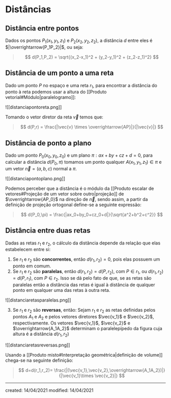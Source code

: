 # Distâncias

## Distância entre pontos
Dados os pontos $P_1(x_1,y_1,z_1)$ e $P_2(x_2,y_2,z_2)$, a distância $d$ entre eles é $|\overrightarrow{P_1P_2}|$, ou seja:
>$$
  d(P_1,P_2) = \sqrt{(x_2-x_1)^2 + (y_2-y_1)^2 + (z_2-z_1)^2}
>$$

## Distância de um ponto a uma reta
Dado um ponto $P$ no espaço e uma reta $r_1$, para encontrar a distância do ponto à reta podemos usar a altura do [[Produto vetorial#Módulo|paralelogramo]]:

![[distanciapontoreta.png]]

Tomando o vetor diretor da reta $\vec{v}$ temos que:

>$$
  d(P,r) = \frac{|\vec{v} \times \overrightarrow{AP}|}{|\vec{v}|}
>$$

## Distância de ponto a plano
Dado um ponto $P_0(x_0,y_0,z_0)$ e um plano $\pi:ax+by+cz+d=0$, para calcular a distância $d(P_0,\pi)$ tomamos um ponto qualquer $A(x_1,y_1,z_1) \in \pi$ e um vetor $\vec{n} = (a,b,c)$ normal a $\pi$.

![[distanciapontoplano.png]]

Podemos perceber que a distância é o módulo da [[Produto escalar de vetores#Projeção de um vetor sobre outro|projeção]] de $\overrightarrow{AP_0}$ na direção de $\vec{n}$, sendo assim, a partir da definição de projeção ortogonal define-se a seguinte expressão:

>$$
  d(P_0,\pi) = \frac{|ax_0+by_0+cz_0+d|}{\sqrt{a^2+b^2+c^2}}
>$$

## Distância entre duas retas
Dadas as retas $r_1$ e $r_2$, o cálculo da distância depende da relação que elas estabelecem entre si:

1. Se $r_1$ e $r_2$ são **concorrentes**, então $d(r_1,r_2) = 0$, pois elas possuem um ponto em comum.
2. Se $r_1$ e $r_2$ são **paralelas**, então $d(r_1,r_2) = d(P,r_2)$, com $P \in r_1$, ou $d(r_1,r_2) = d(P,r_1)$, com $P \in r_2$. Isso se dá pelo fato de que, se as retas são paralelas então a distância das retas é igual à distância de qualquer ponto em qualquer uma das retas à outra reta.

![[distanciaretasparalelas.png]]

3. Se $r_1$ e $r_2$ são **reversas**, então:
Sejam $r_1$ e $r_2$ as retas definidas pelos pontos $A_1$ e $A_2$ e pelos vetores diretores $\vec{v_1}$ e $\vec{v_2}$, respectivamente. Os vetores $\vec{v_1}$, $\vec{v_2}$ e $\overrightarrow{A_1A_2}$ determinam o paralelepípedo da figura cuja altura é a distância $d(r_1,r_2)$

![[distanciaretasreversas.png]]

Usando a [[Produto misto#Interpretação geométrica|definição de volume]] chega-se na seguinte definição:

>$$
  d=d(r_1,r_2)= \frac{|(\vec{v_1},\vec{v_2},\overrightarrow{A_1A_2})|}{|\vec{v_1}\times \vec{v_2}|}
>$$

---

created: 14/04/2021
modified: 14/04/2021
